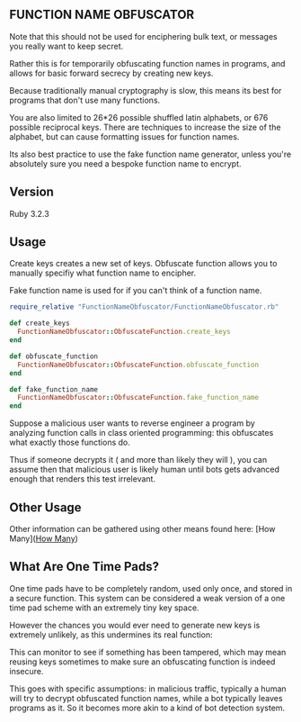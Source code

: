 ## FUNCTION NAME OBFUSCATOR
Note that this should not be used for enciphering bulk text, or messages you really want to keep secret.

Rather this is for temporarily obfuscating function names in programs, and allows for basic forward secrecy by creating new keys.

Because traditionally manual cryptography is slow, this means its best for programs that don't use many functions.

You are also limited to 26*26 possible shuffled latin alphabets, or 676 possible reciprocal keys. There are techniques to increase the size of the alphabet, but can cause formatting issues for function names.

Its also best practice to use the fake function name generator, unless you're absolutely sure you need a bespoke function name to encrypt.

## Version
Ruby 3.2.3

## Usage
Create keys creates a new set of keys. Obfuscate function allows you to manually specifiy what function name to encipher.

Fake function name is used for if you can't think of a function name.

~~~ruby
require_relative "FunctionNameObfuscator/FunctionNameObfuscator.rb"

def create_keys
  FunctionNameObfuscator::ObfuscateFunction.create_keys
end

def obfuscate_function
  FunctionNameObfuscator::ObfuscateFunction.obfuscate_function
end

def fake_function_name
  FunctionNameObfuscator::ObfuscateFunction.fake_function_name
end
~~~

Suppose a malicious user wants to reverse engineer a program by analyzing function calls in class oriented programming: this obfuscates what exactly those functions do.

Thus if someone decrypts it ( and more than likely they will ), you can assume then that malicious user is likely human until bots gets advanced enough that renders this test irrelevant.

## Other Usage
Other information can be gathered using other means found here: [How Many]([How Many](https://github.com/BequestDeCendresStudios/HowMany))

## What Are One Time Pads?
One time pads have to be completely random, used only once, and stored in a secure function. This system can be considered a weak version of a one time pad scheme with an extremely tiny key space.

However the chances you would ever need to generate new keys is extremely unlikely, as this undermines its real function:

This can monitor to see if something has been tampered, which may mean reusing keys sometimes to make sure an obfuscating function is indeed insecure.

This goes with specific assumptions: in malicious traffic, typically a human will try to decrypt obfuscated function names, while a bot typically leaves programs as it. So it becomes more akin to a kind of bot detection system.
